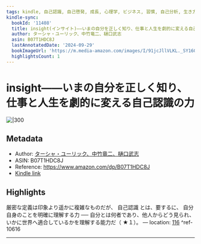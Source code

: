 ```yaml
---
tags: kindle, 自己認識, 自己啓発, 成長, 心理学, ビジネス, 習慣, 自己分析, 生き方
kindle-sync:
  bookId: '11408'
  title: insight(インサイト)――いまの自分を正しく知り、仕事と人生を劇的に変える自己認識の力
  author: ターシャ・ユーリック、中竹竜二、樋口武志
  asin: B07T1HDC8J
  lastAnnotatedDate: '2024-09-29'
  bookImageUrl: 'https://m.media-amazon.com/images/I/91jcJllVLKL._SY160.jpg'
  highlightsCount: 1
---
```


# insight――いまの自分を正しく知り、仕事と人生を劇的に変える自己認識の力
![|300](https://m.media-amazon.com/images/I/91jcJllVLKL.jpg)
## Metadata
* Author: [ターシャ・ユーリック、中竹竜二、樋口武志](https://www.amazon.comundefined)
* ASIN: B07T1HDC8J
* Reference: https://www.amazon.com/dp/B07T1HDC8J
* [Kindle link](kindle://book?action=open&asin=B07T1HDC8J)

## Highlights
厳密な定義は印象より遥かに複雑なものだが、 自己認識 とは、要するに、 自分自身のことを明確に理解する力 ── 自分とは何者であり、他人からどう見られ、いかに世界へ適合しているかを理解する能力だ（ ★１）。 — location: [116](kindle://book?action=open&asin=B07T1HDC8J&location=116) ^ref-10616

---
